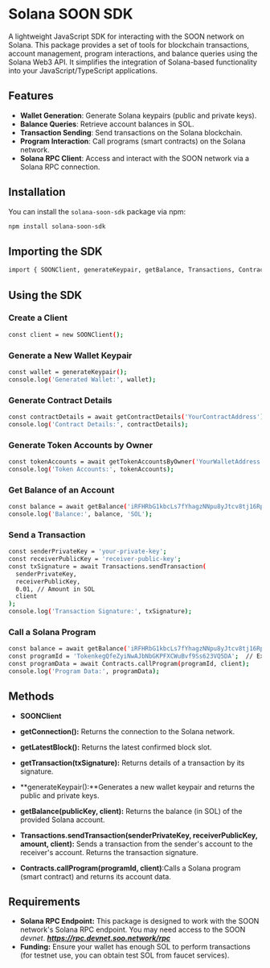 # Solana SOON SDK

A lightweight JavaScript SDK for interacting with the SOON network on Solana. This package provides a set of tools for blockchain transactions, account management, program interactions, and balance queries using the Solana Web3 API. It simplifies the integration of Solana-based functionality into your JavaScript/TypeScript applications.

## Features

- **Wallet Generation**: Generate Solana keypairs (public and private keys).
- **Balance Queries**: Retrieve account balances in SOL.
- **Transaction Sending**: Send transactions on the Solana blockchain.
- **Program Interaction**: Call programs (smart contracts) on the Solana network.
- **Solana RPC Client**: Access and interact with the SOON network via a Solana RPC connection.

## Installation

You can install the `solana-soon-sdk` package via npm:

```bash
npm install solana-soon-sdk
```

## Importing the SDK

```bash
import { SOONClient, generateKeypair, getBalance, Transactions, Contracts } from 'solana-soon-sdk';
```

## Using the SDK

### Create a Client

```bash
const client = new SOONClient();
```

### Generate a New Wallet Keypair

```bash
const wallet = generateKeypair();
console.log('Generated Wallet:', wallet);
```

### Generate Contract Details

```bash
const contractDetails = await getContractDetails('YourContractAddress');
console.log('Contract Details:', contractDetails);

```

### Generate Token Accounts by Owner

```bash
const tokenAccounts = await getTokenAccountsByOwner('YourWalletAddress', 'YourTokenProgramId');
console.log('Token Accounts:', tokenAccounts);

```

### Get Balance of an Account

```bash
const balance = await getBalance('iRFHRbG1kbcLs7fYhagzNNpu8yJtcv8tj16Rp3XkJ9F', client);
console.log('Balance:', balance, 'SOL');
```

### Send a Transaction

```bash
const senderPrivateKey = 'your-private-key';
const receiverPublicKey = 'receiver-public-key';
const txSignature = await Transactions.sendTransaction(
  senderPrivateKey,
  receiverPublicKey,
  0.01, // Amount in SOL
  client
);
console.log('Transaction Signature:', txSignature);
```

### Call a Solana Program

```bash
const balance = await getBalance('iRFHRbG1kbcLs7fYhagzNNpu8yJtcv8tj16Rp3XkJ9F', client);
const programId = 'TokenkegQfeZyiNwAJbNbGKPFXCWuBvf9Ss623VQ5DA';  // Example program ID
const programData = await Contracts.callProgram(programId, client);
console.log('Program Data:', programData);
```

## Methods

- **SOONClient**
- **getConnection():** Returns the connection to the Solana network.
- **getLatestBlock():** Returns the latest confirmed block slot.
- **getTransaction(txSignature):** Returns details of a transaction by its signature.
- **generateKeypair():**Generates a new wallet keypair and returns the public and private keys.

- **getBalance(publicKey, client):** Returns the balance (in SOL) of the provided Solana account.

- **Transactions.sendTransaction(senderPrivateKey, receiverPublicKey, amount, client):** Sends a transaction from the sender's account to the receiver's account. Returns the transaction signature.

- **Contracts.callProgram(programId, client)**:Calls a Solana program (smart contract) and returns its account data.

## Requirements

- **Solana RPC Endpoint:** This package is designed to work with the SOON network's Solana RPC endpoint. You may need access to the SOON _devnet_. ***https://rpc.devnet.soo.network/rpc***
- **Funding:** Ensure your wallet has enough SOL to perform transactions (for testnet use, you can obtain test SOL from faucet services).
